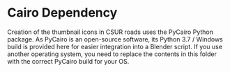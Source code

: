 # Cairo Dependency
Creation of the thumbnail icons in CSUR roads uses the PyCairo Python package. As PyCairo is an open-source software, its Python 3.7 / Windows build is provided here for easier integration into a Blender script. If you use another operating system, you need to replace the contents in this folder with the correct PyCairo build for your OS.
